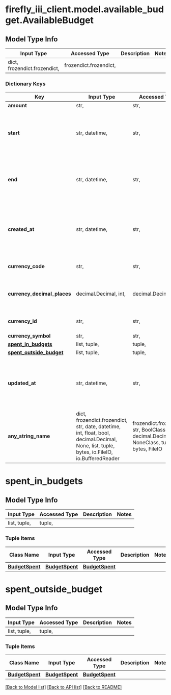 # firefly_iii_client.model.available_budget.AvailableBudget

## Model Type Info
Input Type | Accessed Type | Description | Notes
------------ | ------------- | ------------- | -------------
dict, frozendict.frozendict,  | frozendict.frozendict,  |  | 

### Dictionary Keys
Key | Input Type | Accessed Type | Description | Notes
------------ | ------------- | ------------- | ------------- | -------------
**amount** | str,  | str,  |  | 
**start** | str, datetime,  | str,  | Start date of the available budget. | value must conform to RFC-3339 date-time
**end** | str, datetime,  | str,  | End date of the available budget. | value must conform to RFC-3339 date-time
**created_at** | str, datetime,  | str,  |  | [optional] value must conform to RFC-3339 date-time
**currency_code** | str,  | str,  | Use either currency_id or currency_code. | [optional] 
**currency_decimal_places** | decimal.Decimal, int,  | decimal.Decimal,  |  | [optional] value must be a 32 bit integer
**currency_id** | str,  | str,  | Use either currency_id or currency_code. | [optional] 
**currency_symbol** | str,  | str,  |  | [optional] 
**[spent_in_budgets](#spent_in_budgets)** | list, tuple,  | tuple,  |  | [optional] 
**[spent_outside_budget](#spent_outside_budget)** | list, tuple,  | tuple,  |  | [optional] 
**updated_at** | str, datetime,  | str,  |  | [optional] value must conform to RFC-3339 date-time
**any_string_name** | dict, frozendict.frozendict, str, date, datetime, int, float, bool, decimal.Decimal, None, list, tuple, bytes, io.FileIO, io.BufferedReader | frozendict.frozendict, str, BoolClass, decimal.Decimal, NoneClass, tuple, bytes, FileIO | any string name can be used but the value must be the correct type | [optional]

# spent_in_budgets

## Model Type Info
Input Type | Accessed Type | Description | Notes
------------ | ------------- | ------------- | -------------
list, tuple,  | tuple,  |  | 

### Tuple Items
Class Name | Input Type | Accessed Type | Description | Notes
------------- | ------------- | ------------- | ------------- | -------------
[**BudgetSpent**](BudgetSpent.md) | [**BudgetSpent**](BudgetSpent.md) | [**BudgetSpent**](BudgetSpent.md) |  | 

# spent_outside_budget

## Model Type Info
Input Type | Accessed Type | Description | Notes
------------ | ------------- | ------------- | -------------
list, tuple,  | tuple,  |  | 

### Tuple Items
Class Name | Input Type | Accessed Type | Description | Notes
------------- | ------------- | ------------- | ------------- | -------------
[**BudgetSpent**](BudgetSpent.md) | [**BudgetSpent**](BudgetSpent.md) | [**BudgetSpent**](BudgetSpent.md) |  | 

[[Back to Model list]](../../README.md#documentation-for-models) [[Back to API list]](../../README.md#documentation-for-api-endpoints) [[Back to README]](../../README.md)

